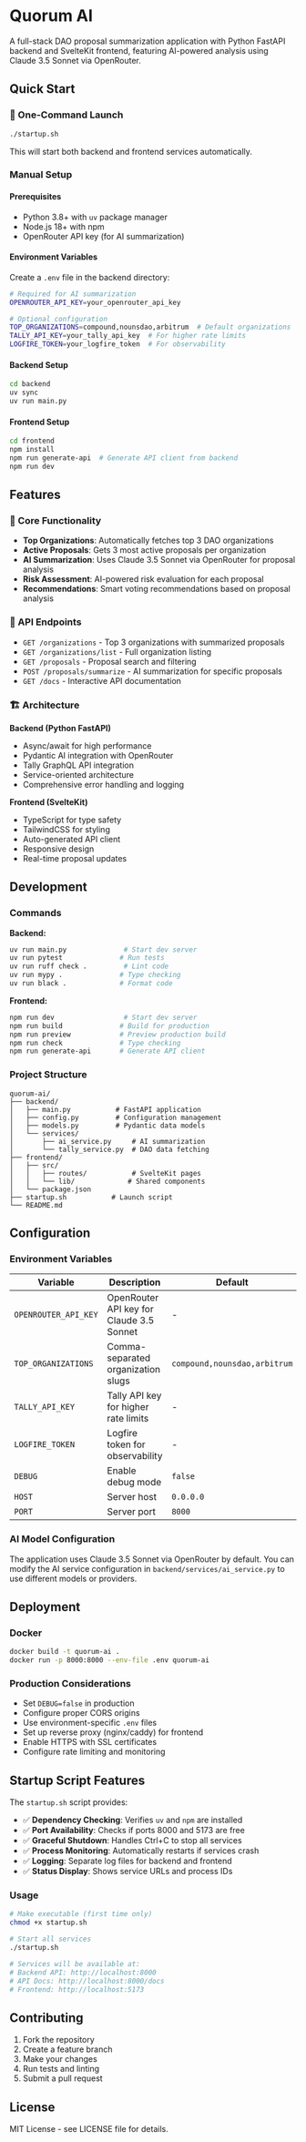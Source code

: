 # Quorum AI

A full-stack DAO proposal summarization application with Python FastAPI backend and SvelteKit frontend, featuring AI-powered analysis using Claude 3.5 Sonnet via OpenRouter.

## Quick Start

### 🚀 One-Command Launch

```bash
./startup.sh
```

This will start both backend and frontend services automatically.

### Manual Setup

#### Prerequisites
- Python 3.8+ with `uv` package manager
- Node.js 18+ with npm
- OpenRouter API key (for AI summarization)

#### Environment Variables

Create a `.env` file in the backend directory:

```bash
# Required for AI summarization
OPENROUTER_API_KEY=your_openrouter_api_key

# Optional configuration
TOP_ORGANIZATIONS=compound,nounsdao,arbitrum  # Default organizations
TALLY_API_KEY=your_tally_api_key  # For higher rate limits
LOGFIRE_TOKEN=your_logfire_token  # For observability
```

#### Backend Setup

```bash
cd backend
uv sync
uv run main.py
```

#### Frontend Setup

```bash
cd frontend
npm install
npm run generate-api  # Generate API client from backend
npm run dev
```

## Features

### 🎯 Core Functionality
- **Top Organizations**: Automatically fetches top 3 DAO organizations
- **Active Proposals**: Gets 3 most active proposals per organization
- **AI Summarization**: Uses Claude 3.5 Sonnet via OpenRouter for proposal analysis
- **Risk Assessment**: AI-powered risk evaluation for each proposal
- **Recommendations**: Smart voting recommendations based on proposal analysis

### 🔗 API Endpoints

- `GET /organizations` - Top 3 organizations with summarized proposals
- `GET /organizations/list` - Full organization listing
- `GET /proposals` - Proposal search and filtering
- `POST /proposals/summarize` - AI summarization for specific proposals
- `GET /docs` - Interactive API documentation

### 🏗️ Architecture

**Backend (Python FastAPI)**
- Async/await for high performance
- Pydantic AI integration with OpenRouter
- Tally GraphQL API integration
- Service-oriented architecture
- Comprehensive error handling and logging

**Frontend (SvelteKit)**
- TypeScript for type safety
- TailwindCSS for styling
- Auto-generated API client
- Responsive design
- Real-time proposal updates

## Development

### Commands

**Backend:**
```bash
uv run main.py              # Start dev server
uv run pytest              # Run tests
uv run ruff check .         # Lint code
uv run mypy .              # Type checking
uv run black .             # Format code
```

**Frontend:**
```bash
npm run dev                 # Start dev server
npm run build              # Build for production
npm run preview            # Preview production build
npm run check              # Type checking
npm run generate-api       # Generate API client
```

### Project Structure

```
quorum-ai/
├── backend/
│   ├── main.py           # FastAPI application
│   ├── config.py         # Configuration management
│   ├── models.py         # Pydantic data models
│   └── services/
│       ├── ai_service.py     # AI summarization
│       └── tally_service.py  # DAO data fetching
├── frontend/
│   ├── src/
│   │   ├── routes/           # SvelteKit pages
│   │   └── lib/             # Shared components
│   └── package.json
├── startup.sh           # Launch script
└── README.md
```

## Configuration

### Environment Variables

| Variable | Description | Default | Required |
|----------|-------------|---------|----------|
| `OPENROUTER_API_KEY` | OpenRouter API key for Claude 3.5 Sonnet | - | Yes |
| `TOP_ORGANIZATIONS` | Comma-separated organization slugs | `compound,nounsdao,arbitrum` | No |
| `TALLY_API_KEY` | Tally API key for higher rate limits | - | No |
| `LOGFIRE_TOKEN` | Logfire token for observability | - | No |
| `DEBUG` | Enable debug mode | `false` | No |
| `HOST` | Server host | `0.0.0.0` | No |
| `PORT` | Server port | `8000` | No |

### AI Model Configuration

The application uses Claude 3.5 Sonnet via OpenRouter by default. You can modify the AI service configuration in `backend/services/ai_service.py` to use different models or providers.

## Deployment

### Docker

```bash
docker build -t quorum-ai .
docker run -p 8000:8000 --env-file .env quorum-ai
```

### Production Considerations

- Set `DEBUG=false` in production
- Configure proper CORS origins
- Use environment-specific `.env` files
- Set up reverse proxy (nginx/caddy) for frontend
- Enable HTTPS with SSL certificates
- Configure rate limiting and monitoring

## Startup Script Features

The `startup.sh` script provides:

- ✅ **Dependency Checking**: Verifies `uv` and `npm` are installed
- ✅ **Port Availability**: Checks if ports 8000 and 5173 are free
- ✅ **Graceful Shutdown**: Handles Ctrl+C to stop all services
- ✅ **Process Monitoring**: Automatically restarts if services crash
- ✅ **Logging**: Separate log files for backend and frontend
- ✅ **Status Display**: Shows service URLs and process IDs

### Usage

```bash
# Make executable (first time only)
chmod +x startup.sh

# Start all services
./startup.sh

# Services will be available at:
# Backend API: http://localhost:8000
# API Docs: http://localhost:8000/docs
# Frontend: http://localhost:5173
```

## Contributing

1. Fork the repository
2. Create a feature branch
3. Make your changes
4. Run tests and linting
5. Submit a pull request

## License

MIT License - see LICENSE file for details.
